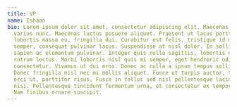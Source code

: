 ```yaml
---
title: VP
name: Ishaan
bio: Lorem ipsum dolor sit amet, consectetur adipiscing elit. Maecenas nec
  varius nunc. Maecenas luctus posuere aliquet. Praesent ut lacus porttitor,
  lobortis massa eu, fringilla dui. Curabitur est felis, tristique id metus
  semper, consequat pulvinar lacus. Suspendisse at nisl dolor. In sollicitudin
  sapien ac elementum pulvinar. Integer quis nulla sagittis, lobortis elit sed,
  rutrum lectus. Morbi lobortis nisl quis mi semper, eget hendrerit odio
  consectetur. Vivamus ut dui eros. Donec ac nulla a ipsum tempus sollicitudin.
  Donec fringilla nisl nec mi mollis aliquet. Fusce ut turpis auctor, tempus
  orci ut, porttitor risus. Fusce in tellus sed nisl pellentesque lacinia non a
  nisi. Pellentesque tincidunt fermentum urna, et consectetur ex tempor vitae.
  Nam finibus ornare suscipit.
---
```

